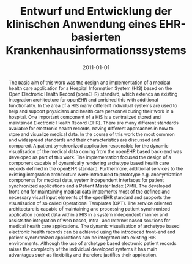 ---
abstract: The basic aim of this work was the design and implementation of a medical
  health care application for a Hospital Information System (HIS) based on the Open
  Electronic Health Record (openEHR) standard, which extends an existing integration
  architecture for openEHR and enriched this with additional functionality. In the
  area of a HIS many different individual systems are used to help and support physicians
  and health care personnel during their work in a hospital. One important component
  of a HIS is a centralized stored and maintained Electronic Health Record (EHR).
  There are many different standards available for electronic health records, having
  different approaches in how to store and visualize medical data. In the course of
  this work the most common and widespread standards and their characteristics are
  discussed and compared. A patient synchronized application responsible for the dynamic
  visualization of the medical data coming from the openEHR based back-end was developed
  as part of this work. The implementation focused the design of a component capable
  of dynamically rendering archetype based health care records defined in the openEHR
  standard. Furthermore, additional services to the existing integration architecture
  were introduced to prototype e.g. anonymization components for medical data, system
  independent interfaces for patient synchronized applications and a Patient Master
  Index (PMI). The developed front-end for maintaining medical data implements most
  of the defined and necessary visual input elements of the openEHR standard and supports
  the visualization of so called Operational Templates (OPT). The service oriented
  architecture is capable of maintaining and processing patient synchronized application
  context data within a HIS in a system independent manner and assists the integration
  of web based, Intra- and Internet based solutions for medical health care applications.
  The dynamic visualization of archetype based electronic health records can be achieved
  using the introduced front-end and patient synchronized applications can be integrated
  into existing HIS environments. Although the use of archetype based electronic patient
  records raises the complexity of the individual developed systems it has main advantages
  such as flexibility and therefore justifies their application.
authors:
- Harald Köstinger
date: '2011-01-01'
featured: false
links:
- name: Publik
  url: https://publik.tuwien.ac.at/showentry.php?ID=206007&lang=2
publication_types:
- '7'
publishDate: '2011-01-01'
title: Entwurf und Entwicklung der klinischen Anwendung eines EHR-basierten Krankenhausinformationssystems
url_pdf: ''
---